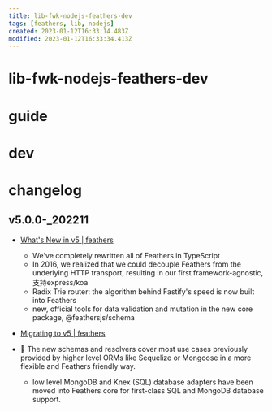 ```yaml
---
title: lib-fwk-nodejs-feathers-dev
tags: [feathers, lib, nodejs]
created: 2023-01-12T16:33:14.483Z
modified: 2023-01-12T16:33:34.413Z
---
```


# lib-fwk-nodejs-feathers-dev

# guide

# dev

# changelog

## v5.0.0-_202211

- [What's New in v5 | feathers](https://feathersjs.com/guides/whats-new.html)
  - We've completely rewritten all of Feathers in TypeScript
  - In 2016, we realized that we could decouple Feathers from the underlying HTTP transport, resulting in our first framework-agnostic, 支持express/koa
  - Radix Trie router: the algorithm behind Fastify's speed is now built into Feathers
  - new, official tools for data validation and mutation in the new core package, @feathersjs/schema

- [Migrating to v5 | feathers](https://feathersjs.com/guides/migrating.html)
- 👀 The new schemas and resolvers cover most use cases previously provided by higher level ORMs like Sequelize or Mongoose in a more flexible and Feathers friendly way.
  - low level MongoDB and Knex (SQL) database adapters have been moved into Feathers core for first-class SQL and MongoDB database support.
